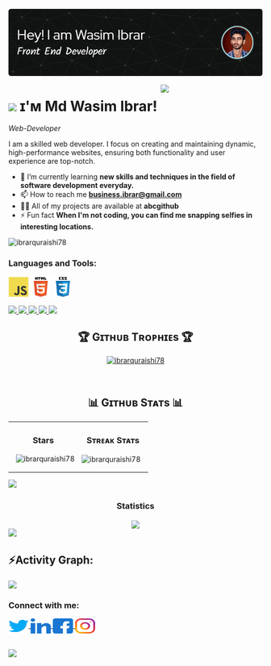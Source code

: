 <!--Banner-->
![MasterHead](github-header-image.png)

<!--Night Owl image-->
<div>
  <img align="right" width="40%" src="https://owlbertsio-resized.s3.amazonaws.com/Popper.psd.full.png">
</div>

<!-- Header section -->
# <img src="https://emojis.slackmojis.com/emojis/images/1531849430/4246/blob-sunglasses.gif?1531849430" width="30"/> ɪ'ᴍ Md Wasim Ibrar! 
*Web-Developer*
<br />

<!-- About me section -->
<p align="left">I am a skilled web developer. I focus on creating and maintaining dynamic, high-performance websites, ensuring both functionality and user experience are top-notch. </p>

- 🌱 I’m currently learning **new skills and techniques in the field of software development everyday.**
- 📫 How to reach me **business.ibrar@gmail.com**
- 👨‍💻 All of my projects are available at **abcgithub**
- ⚡ Fun fact **When I'm not coding, you can find me snapping selfies in interesting locations.**

<!-- Profile views counter -->
<p align="left"> 
  <img src="https://komarev.com/ghpvc/?username=ibrarquraishi78&label=Profile%20views&color=0e75b6&style=flat" alt="ibrarquraishi78" style="padding-right:20px;" /> 
</p>

<!-- Languages and Tools section -->
<h3 align="left">Languages and Tools:</h3>
<p align="left">
  <img src="https://raw.githubusercontent.com/teamedwardforever/Readme-Generator/71f25dd8b98329b168142a6b782a107b75eab178/svg/Skills/Languages/javascript-original.svg" alt="Javascript" width="40" height="40"/>
  <img src="https://raw.githubusercontent.com/teamedwardforever/Readme-Generator/71f25dd8b98329b168142a6b782a107b75eab178/svg/Skills/Frontend/html5-original-wordmark.svg" alt="HTML" width="40" height="40"/>
  <img src="https://raw.githubusercontent.com/teamedwardforever/Readme-Generator/71f25dd8b98329b168142a6b782a107b75eab178/svg/Skills/Frontend/css3-original-wordmark.svg" alt="Css" width="40" height="40"/>
</p>

<!-- Social media links -->
<div> 
  <a href="https://twitter.com/Ibrarquraishi78" target="_blank">
    <img src="https://img.shields.io/badge/Twitter-1DA1F2?style=for-the-badge&logo=twitter&logoColor=white" target="_blank">
  </a>
  <a href="https://www.linkedin.com/in/ibrarquraishi78" target="_blank">
    <img src="https://img.shields.io/badge/LinkedIn-0077B5?style=for-the-badge&logo=linkedin&logoColor=white" target="_blank">
  </a>
  <a href="https://github.com/ibrarquraishi78" target="_blank">
    <img src="https://img.shields.io/badge/GitHub-100000?style=for-the-badge&logo=github&logoColor=white" target="_blank">
  </a>
  <a href="https://instagram.com/ibrarquraishi78" target="_blank">
    <img src="https://img.shields.io/badge/Instagram-E4405F?style=for-the-badge&logo=instagram&logoColor=white" target="_blank">
  </a>
  <a href="mailto:business.ibrar@gmail.com">
    <img src="https://img.shields.io/badge/-Gmail-%23333?style=for-the-badge&logo=gmail&logoColor=white" target="_blank">
  </a>
</div>

<!-- Github trophies -->
<h2 align="center">🏆 Gɪᴛʜᴜʙ Tʀᴏᴘʜɪᴇs 🏆</h2>
<p align="center"> 
  <a href="https://github.com/ryo-ma/github-profile-trophy">
    <img src="https://github-profile-trophy.vercel.app/?username=ibrarquraishi78&theme=radical" alt="ibrarquraishi78" />
  </a> 
</p>
<br />

<!-- GitHub stats section -->
<h2 align="center">📊 Gɪᴛʜᴜʙ Sᴛᴀᴛs 📊</h2>

<table width="100%">
  <tr>
    <td width="50%">
      <h3 align="center">Stars</h3>
      <p>&nbsp;
        <img align="center" height="180em" src="https://github-readme-stats.vercel.app/api?username=ibrarquraishi78&show_icons=true&locale=en&theme=vision-friendly-dark" alt="ibrarquraishi78" />
      </p>
    </td>
    <td width="50%">
      <h3 align="center"><strong>Sᴛʀᴇᴀᴋ Sᴛᴀᴛs</strong></h3>  
      <p>
        <img align="center" src="https://github-readme-streak-stats.herokuapp.com/?user=ibrarquraishi78&theme=vision-friendly-dark" alt="ibrarquraishi78" />
      </p>
    </td>
  </tr>
</table>

<!-- Additional GitHub statistics -->
<img src="https://user-images.githubusercontent.com/73097560/115834477-dbab4500-a447-11eb-908a-139a6edaec5c.gif">
<h3 align="center">Statistics</h3>
<div align="center">
  <a href="https://github.com/ibrarquraishi78">
    <img align="center" src="http://github-profile-summary-cards.vercel.app/api/cards/stats?username=ibrarquraishi78&theme=vision_friendly_dark" height="180em" />
  </a>
</div>

<!-- Activity Graph section -->
<img src="https://user-images.githubusercontent.com/73097560/115834477-dbab4500-a447-11eb-908a-139a6edaec5c.gif">
<h2 align="left">⚡Activity Graph:</h2>
<img align="center" src="https://github-readme-activity-graph.vercel.app/graph?username=ibrarquraishi78&theme=high-contrast"/>

<!-- Connect with me section -->
<h3 align="left">Connect with me:</h3>
<p align="left">
  <a href="https://twitter.com/Ibrarquraishi78" target="blank">
    <img align="center" src="https://raw.githubusercontent.com/teamedwardforever/Readme-Generator/71f25dd8b98329b168142a6b782a107b75eab178/svg/Social/twitter.svg" alt="Ibrarquraishi78" height="30" width="40" />
  </a>
  <a href="https://linkedin.com/in/ibrarquraishi78" target="blank">
    <img align="center" src="https://raw.githubusercontent.com/teamedwardforever/Readme-Generator/71f25dd8b98329b168142a6b782a107b75eab178/svg/Social/linked-in-alt.svg" alt="ibrarquraishi78" height="30" width="40" />
  </a>
  <a href="https://fb.com/itsibrarquraishi78" target="blank">
    <img align="center" src="https://raw.githubusercontent.com/teamedwardforever/Readme-Generator/71f25dd8b98329b168142a6b782a107b75eab178/svg/Social/facebook.svg" alt="itsibrarquraishi78" height="30" width="40" />
  </a>
  <a href="https://instagram.com/ibrarquraishi78" target="blank">
    <img align="center" src="https://raw.githubusercontent.com/teamedwardforever/Readme-Generator/71f25dd8b98329b168142a6b782a107b75eab178/svg/Social/instagram.svg" alt="ibrarquraishi78" height="30" width="40" />
  </a>
</p>
<br>

<!-- Footer decoration -->
<img src="https://raw.githubusercontent.com/Trilokia/Trilokia/379277808c61ef204768a61bbc5d25bc7798ccf1/bottom_header.svg" />
